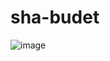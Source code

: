 # sha-budet
![image](https://github.com/user-attachments/assets/e70ceca3-a642-47b0-800f-52e977171d9b)
